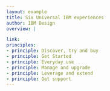 ```yaml
---
layout: example
title: Six Universal IBM experiences
author: IBM Design
overview: |

link:
principles:
- principle: Discover, try and buy
- principle: Get Started
- principle: Everyday use
- principle: Manage and upgrade
- principle: Leverage and extend
- principle: Get support
---
```

